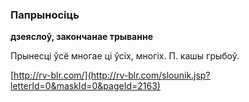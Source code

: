 ### Папрыносіць
**дзеяслоў, закончанае трыванне**

Прынесці ўсё многае ці ўсіх, многіх. П. кашы грыбоў.

<a rel="author">[http://rv-blr.com/](http://rv-blr.com/slounik.jsp?letterId=0&maskId=0&pageId=2163)</a>
